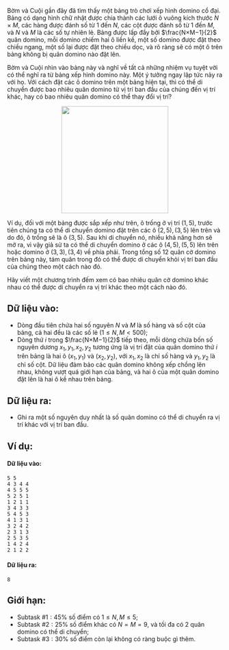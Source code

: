 Bờm và Cuội gần đây đã tìm thấy một bảng trò chơi xếp hình domino cổ đại. Bảng có dạng hình chữ nhật được chia thành các lưới ô vuông kích thước $N × M$, các hàng được đánh số từ $1$ đến $N$, các cột được đánh số từ $1$ đến $M$, và $N$ và $M$ là các số tự nhiên lẻ. Bảng được lấp đầy bởi $\frac{N×M−1}{2}$ quân domino, mỗi domino chiếm hai ô liền kề, một số domino được đặt theo chiều ngang, một số lại được đặt theo chiều dọc, và rõ ràng sẽ có một ô trên bảng không bị quân domino nào đặt lên.

Bờm và Cuội nhìn vào bảng này và nghĩ về tất cả những nhiệm vụ tuyệt vời có thể nghĩ ra từ bảng xếp hình domino này. Một ý tưởng ngay lập tức nảy ra với họ. Với cách đặt các ô domino trên một bảng hiện tại, thì có thể di chuyển được bao nhiêu quân domino từ vị trí ban đầu của chúng đến vị trí khác, hay có bao nhiêu quân domino có thể thay đổi vị trí?
<center><img src="/images/problems/1469/DOMINO.png" width="250px" /></center>

Ví dụ, đối với một bảng được sắp xếp như trên, ô trống ở vị trí $(1, 5)$, trước tiên chúng ta có thể di chuyển domino đặt trên các ô $(2, 5), (3, 5)$ lên trên và do đó, ô trống sẽ là ô $(3, 5)$. Sau khi di chuyển nó, nhiều khả năng hơn sẽ mở ra, vì vậy giả sử ta có thể di chuyển domino ở các ô $(4, 5), (5, 5)$ lên trên hoặc domino ở $(3, 3), (3, 4)$ về phía phải. Trong tổng số $12$ quân cờ domino trên bảng này, tám quân trong đó
có thể được di chuyển khỏi vị trí ban đầu của chúng theo một cách nào đó.

Hãy viết một chương trình đếm xem có bao nhiêu quân cờ domino khác nhau có thể được di chuyển ra vị trí khác theo một cách nào đó.

## Dữ liệu vào:
- Dòng đầu tiên chứa hai số nguyên $N$ và $M$ là số hàng và số cột của bảng, cả hai đều là các số lẻ $(1 ≤ N, M < 500)$;
- Dòng thứ $i$ trong $\frac{N×M−1}{2}$ tiếp theo, mỗi dòng chứa bốn số nguyên dương $x_1, y_1, x_2, y_2$ tương ứng là vị trí đặt của quân domino thứ $i$ trên bảng là hai ô $(x_1, y_1)$ và $(x_2, y_2)$, với $x_1, x_2$ là chỉ số hàng và $y_1, y_2$ là chỉ số cột. Dữ liệu đảm bảo các quân domino không xếp chồng lên nhau, không vượt quá giới hạn của bảng, và hai ô của một quân domino đặt lên là hai ô kề nhau trên bảng.

## Dữ liệu ra:
- Ghi ra một số nguyên duy nhất là số quân domino có thể di chuyển ra vị trí khác với vị trí ban đầu.

## Ví dụ:
#### Dữ liệu vào:
```
5 5
4 3 4 4
4 5 5 5
5 2 5 1
1 2 1 1
3 4 3 3
5 4 5 3
4 1 3 1
3 2 4 2
2 3 1 3
2 5 3 5
1 4 2 4
2 1 2 2
```

#### Dữ liệu ra:
```
8
```

## Giới hạn:
- Subtask $\#1: 45\%$ số điểm có $1 ≤ N, M ≤ 5$;
- Subtask $\#2: 25\%$ số điểm khác có $N = M = 9$, và tối đa có $2$ quân domino có thể di chuyển;
- Subtask $\#3: 30\%$ số điểm còn lại không có ràng buộc gì thêm.